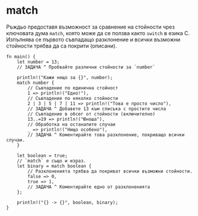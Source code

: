 # match


Ръждьо предоставя възможност зa сравнение на стойности чрез ключовата дума
`match`, която може да се ползва както `switch` в езика C. Изпълнява се първото
съвпадащо разклонение и всички възможни стойности трябва да са покрити (описани). 

```rust,editable
fn main() {
    let number = 13;
    // ЗАДАЧА ^ Пробвайте различни стойности за `number`

    println!("Кажи нещо за {}", number);
    match number {
        // Съвпадение по единична стойност
        1 => println!("Едно!"),
        // Съвпадение по няколко стойности
        2 | 3 | 5 | 7 | 11 => println!("Това е просто число"),
        // ЗАДАЧА ^ Добавете 13 към списъка с простите числа
        // Съвпадение в обсег от стойности (включително)
        13..=19 => println!("Юноша"),
        // Обработка на останалите случаи
        _ => println!("Нищо особено"),
        // ЗАДАЧА ^ Коментирайте това разклонение, покриващо всички случаи.
    }

    let boolean = true;
    // `match` е също и израз.
    let binary = match boolean {
        // Разклоненията трябва да покриват всички възможни стойности.
        false => 0,
        true => 1,
        // ЗАДАЧА ^ Коментирайте едно от разклоненията
    };

    println!("{} -> {}", boolean, binary);
}
```
